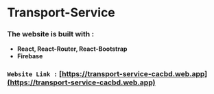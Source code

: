 # **Transport-Service**

### The website is built with :

- **React, React-Router, React-Bootstrap**
- **Firebase**


### `Website Link :` [https://transport-service-cacbd.web.app](https://transport-service-cacbd.web.app)